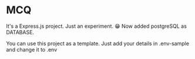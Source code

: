 # MCQ
It's a Express.js project. Just an experiment. 😁 Now added postgreSQL as DATABASE.

You can use this project as a template.
Just add your details in .env-sample and change it to .env
